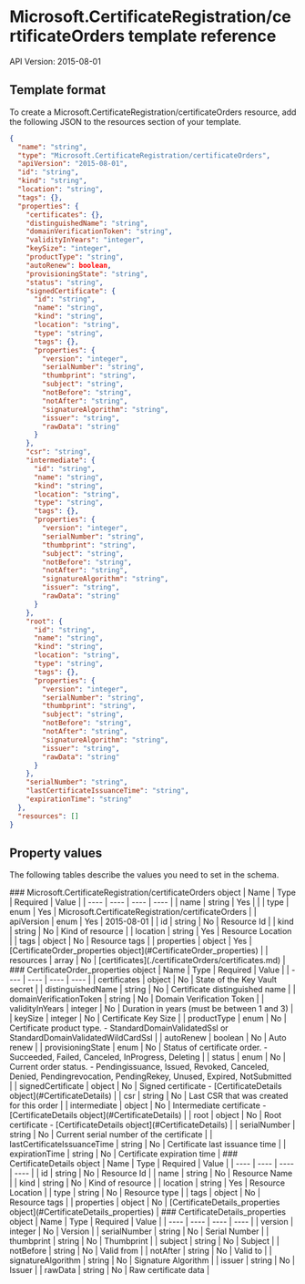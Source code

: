 # Microsoft.CertificateRegistration/certificateOrders template reference
API Version: 2015-08-01
## Template format

To create a Microsoft.CertificateRegistration/certificateOrders resource, add the following JSON to the resources section of your template.

```json
{
  "name": "string",
  "type": "Microsoft.CertificateRegistration/certificateOrders",
  "apiVersion": "2015-08-01",
  "id": "string",
  "kind": "string",
  "location": "string",
  "tags": {},
  "properties": {
    "certificates": {},
    "distinguishedName": "string",
    "domainVerificationToken": "string",
    "validityInYears": "integer",
    "keySize": "integer",
    "productType": "string",
    "autoRenew": boolean,
    "provisioningState": "string",
    "status": "string",
    "signedCertificate": {
      "id": "string",
      "name": "string",
      "kind": "string",
      "location": "string",
      "type": "string",
      "tags": {},
      "properties": {
        "version": "integer",
        "serialNumber": "string",
        "thumbprint": "string",
        "subject": "string",
        "notBefore": "string",
        "notAfter": "string",
        "signatureAlgorithm": "string",
        "issuer": "string",
        "rawData": "string"
      }
    },
    "csr": "string",
    "intermediate": {
      "id": "string",
      "name": "string",
      "kind": "string",
      "location": "string",
      "type": "string",
      "tags": {},
      "properties": {
        "version": "integer",
        "serialNumber": "string",
        "thumbprint": "string",
        "subject": "string",
        "notBefore": "string",
        "notAfter": "string",
        "signatureAlgorithm": "string",
        "issuer": "string",
        "rawData": "string"
      }
    },
    "root": {
      "id": "string",
      "name": "string",
      "kind": "string",
      "location": "string",
      "type": "string",
      "tags": {},
      "properties": {
        "version": "integer",
        "serialNumber": "string",
        "thumbprint": "string",
        "subject": "string",
        "notBefore": "string",
        "notAfter": "string",
        "signatureAlgorithm": "string",
        "issuer": "string",
        "rawData": "string"
      }
    },
    "serialNumber": "string",
    "lastCertificateIssuanceTime": "string",
    "expirationTime": "string"
  },
  "resources": []
}
```
## Property values

The following tables describe the values you need to set in the schema.

<a id="Microsoft.CertificateRegistration/certificateOrders" />
### Microsoft.CertificateRegistration/certificateOrders object
|  Name | Type | Required | Value |
|  ---- | ---- | ---- | ---- |
|  name | string | Yes |  |
|  type | enum | Yes | Microsoft.CertificateRegistration/certificateOrders |
|  apiVersion | enum | Yes | 2015-08-01 |
|  id | string | No | Resource Id |
|  kind | string | No | Kind of resource |
|  location | string | Yes | Resource Location |
|  tags | object | No | Resource tags |
|  properties | object | Yes | [CertificateOrder_properties object](#CertificateOrder_properties) |
|  resources | array | No | [certificates](./certificateOrders/certificates.md) |


<a id="CertificateOrder_properties" />
### CertificateOrder_properties object
|  Name | Type | Required | Value |
|  ---- | ---- | ---- | ---- |
|  certificates | object | No | State of the Key Vault secret |
|  distinguishedName | string | No | Certificate distinguished name |
|  domainVerificationToken | string | No | Domain Verification Token |
|  validityInYears | integer | No | Duration in years (must be between 1 and 3) |
|  keySize | integer | No | Certificate Key Size |
|  productType | enum | No | Certificate product type. - StandardDomainValidatedSsl or StandardDomainValidatedWildCardSsl |
|  autoRenew | boolean | No | Auto renew |
|  provisioningState | enum | No | Status of certificate order. - Succeeded, Failed, Canceled, InProgress, Deleting |
|  status | enum | No | Current order status. - Pendingissuance, Issued, Revoked, Canceled, Denied, Pendingrevocation, PendingRekey, Unused, Expired, NotSubmitted |
|  signedCertificate | object | No | Signed certificate - [CertificateDetails object](#CertificateDetails) |
|  csr | string | No | Last CSR that was created for this order |
|  intermediate | object | No | Intermediate certificate - [CertificateDetails object](#CertificateDetails) |
|  root | object | No | Root certificate - [CertificateDetails object](#CertificateDetails) |
|  serialNumber | string | No | Current serial number of the certificate |
|  lastCertificateIssuanceTime | string | No | Certificate last issuance time |
|  expirationTime | string | No | Certificate expiration time |


<a id="CertificateDetails" />
### CertificateDetails object
|  Name | Type | Required | Value |
|  ---- | ---- | ---- | ---- |
|  id | string | No | Resource Id |
|  name | string | No | Resource Name |
|  kind | string | No | Kind of resource |
|  location | string | Yes | Resource Location |
|  type | string | No | Resource type |
|  tags | object | No | Resource tags |
|  properties | object | No | [CertificateDetails_properties object](#CertificateDetails_properties) |


<a id="CertificateDetails_properties" />
### CertificateDetails_properties object
|  Name | Type | Required | Value |
|  ---- | ---- | ---- | ---- |
|  version | integer | No | Version |
|  serialNumber | string | No | Serial Number |
|  thumbprint | string | No | Thumbprint |
|  subject | string | No | Subject |
|  notBefore | string | No | Valid from |
|  notAfter | string | No | Valid to |
|  signatureAlgorithm | string | No | Signature Algorithm |
|  issuer | string | No | Issuer |
|  rawData | string | No | Raw certificate data |

